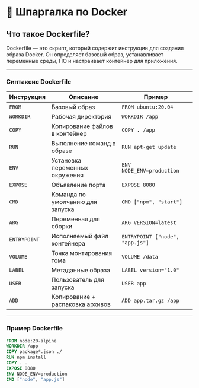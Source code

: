 # 🐳 Шпаргалка по Docker

## Что такое Dockerfile?

Dockerfile — это скрипт, который содержит инструкции для создания образа Docker. Он определяет базовый образ, устанавливает переменные среды, ПО и настраивает контейнер для приложения.

---

### Синтаксис Dockerfile

| Инструкция | Описание | Пример |
|------------|----------|--------|
| `FROM` | Базовый образ | `FROM ubuntu:20.04` |
| `WORKDIR` | Рабочая директория | `WORKDIR /app` |
| `COPY` | Копирование файлов в контейнер | `COPY . /app` |
| `RUN` | Выполнение команд в образе | `RUN apt-get update` |
| `ENV` | Установка переменных окружения | `ENV NODE_ENV=production` |
| `EXPOSE` | Объявление порта | `EXPOSE 8080` |
| `CMD` | Команда по умолчанию для запуска | `CMD ["npm", "start"]` |
| `ARG` | Переменная для сборки | `ARG VERSION=latest` |
| `ENTRYPOINT` | Исполняемый файл контейнера | `ENTRYPOINT ["node", "app.js"]` |
| `VOLUME` | Точка монтирования тома | `VOLUME /data` |
| `LABEL` | Метаданные образа | `LABEL version="1.0"` |
| `USER` | Пользователь для запуска | `USER app` |
| `ADD` | Копирование + распаковка архивов | `ADD app.tar.gz /app` |

---

### Пример Dockerfile

```dockerfile
FROM node:20-alpine
WORKDIR /app
COPY package*.json ./
RUN npm install
COPY . .
EXPOSE 8080
ENV NODE_ENV=production
CMD ["node", "app.js"]
```
